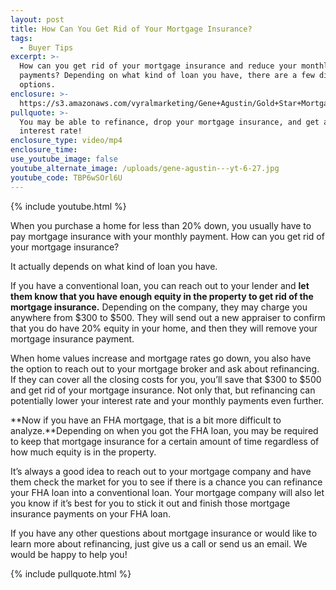 ```yaml
---
layout: post
title: How Can You Get Rid of Your Mortgage Insurance?
tags:
  - Buyer Tips
excerpt: >-
  How can you get rid of your mortgage insurance and reduce your monthly
  payments? Depending on what kind of loan you have, there are a few different
  options.
enclosure: >-
  https://s3.amazonaws.com/vyralmarketing/Gene+Agustin/Gold+Star+Mortgage+Financial+Get+rid+of+your+PMI.mp4
pullquote: >-
  You may be able to refinance, drop your mortgage insurance, and get a lower
  interest rate!
enclosure_type: video/mp4
enclosure_time:
use_youtube_image: false
youtube_alternate_image: /uploads/gene-agustin---yt-6-27.jpg
youtube_code: TBP6wSOrl6U
---
```



{% include youtube.html %}

When you purchase a home for less than 20% down, you usually have to pay mortgage insurance with your monthly payment. How can you get rid of your mortgage insurance?

It actually depends on what kind of loan you have.

If you have a conventional loan, you can reach out to your lender and **let them know that you have enough equity in the property to get rid of the mortgage insurance.** Depending on the company, they may charge you anywhere from $300 to $500. They will send out a new appraiser to confirm that you do have 20% equity in your home, and then they will remove your mortgage insurance payment.

When home values increase and mortgage rates go down, you also have the option to reach out to your mortgage broker and ask about refinancing. If they can cover all the closing costs for you, you’ll save that $300 to $500 and get rid of your mortgage insurance. Not only that, but refinancing can potentially lower your interest rate and your monthly payments even further.

**Now if you have an FHA mortgage, that is a bit more difficult to analyze.**Depending on when you got the FHA loan, you may be required to keep that mortgage insurance for a certain amount of time regardless of how much equity is in the property.

It’s always a good idea to reach out to your mortgage company and have them check the market for you to see if there is a chance you can refinance your FHA loan into a conventional loan. Your mortgage company will also let you know if it’s best for you to stick it out and finish those mortgage insurance payments on your FHA loan.

If you have any other questions about mortgage insurance or would like to learn more about refinancing, just give us a call or send us an email. We would be happy to help you!

{% include pullquote.html %}